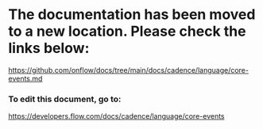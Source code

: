 # The documentation has been moved to a new location. Please check the links below:

https://github.com/onflow/docs/tree/main/docs/cadence/language/core-events.md

### To edit this document, go to:

https://developers.flow.com/docs/cadence/language/core-events

